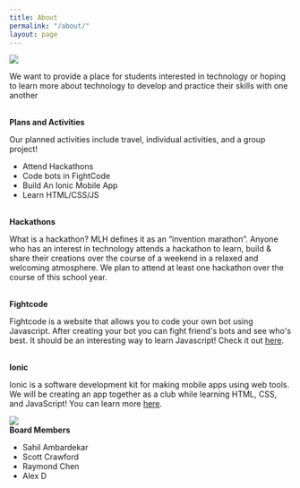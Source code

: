 ```yaml
---
title: About
permalink: "/about/"
layout: page
---
```


<img src="https://certificationgame.com/wp-content/uploads/2014/12/reflections-from-Certification-Game-hackathon-832x350.jpg" />

<p>We want to provide a place for students interested in technology or hoping to learn more about technology to develop and practice their skills with one another</p>
<br>
<div class="manual-post">
  <div class="manual manual-title">
      <strong>Plans and Activities</strong>
  </div>
  <p>  <div class="manual-content">
Our planned activities include travel, individual activities, and a group project!
<br>
<ul>
<li>Attend Hackathons</li>
<li>Code bots in FightCode</li>
<li>Build An Ionic Mobile App</li>
<li>Learn HTML/CSS/JS</li>
</ul>
</div>
</p>
</div>

<br>
<div class="manual-post">
  <div class="manual manual-title">
      <strong>Hackathons</strong>
  </div>
  <p>  <div class="manual-content">
What is a hackathon? MLH defines it as an “invention marathon”. Anyone who has an interest in technology attends a hackathon to learn, build & share their creations over the course of a weekend in a relaxed and welcoming atmosphere. We plan to attend at least one hackathon over the course of this school year.
</div>
</p>
</div>

<br>
<div class="manual-post">
  <div class="manual manual-title">
      <strong>Fightcode</strong>
  </div>
  <p>  <div class="manual-content">
Fightcode is a website that allows you to code your own bot using Javascript. After creating your bot you can fight friend's bots and see who's best. It should be an interesting way to learn Javascript! Check it out <a href="http://fightcodegame.com/">here</a>.
</div>
</p>
</div>

<br>
<div class="manual-post">
  <div class="manual manual-title">
      <strong>Ionic</strong>
  </div>
  <p>  <div class="manual-content">
Ionic is a software development kit for making mobile apps using web tools. We will be creating an app together as a club while learning HTML, CSS, and JavaScript! You can learn more <a href="http://ionicframework.com/">here</a>.
</div>
</p>
</div>
<img src="http://colorwhistle.com/wp-content/uploads/2015/11/creating-cross-platform-apps-using-ionic-framework.jpg" />
<br />
<div class="manual-post">
  <div class="manual manual-title">
      <strong>Board Members</strong>
  </div>
  <p>  <div class="manual-content">
<ul>
<li>Sahil Ambardekar</li>
<li>Scott Crawford</li>
<li>Raymond Chen</li>
<li>Alex D</li>
</ul>
</div>
</p>
</div>





